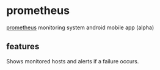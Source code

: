 # prometheus
[prometheus](https://prometheus.io) monitoring system android mobile app (alpha)

## features
Shows monitored hosts and alerts if a failure occurs.
